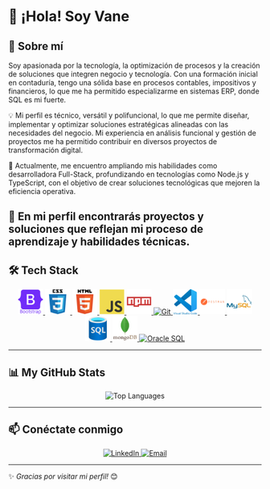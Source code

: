 # 👋 ¡Hola! Soy Vane

## 🚀 Sobre mí  
Soy apasionada por la tecnología, la optimización de procesos y la creación de soluciones que integren negocio y tecnología. Con una formación inicial en contaduría, tengo una sólida base en procesos contables, impositivos y financieros, lo que me ha permitido especializarme en sistemas ERP, donde SQL es mi fuerte.

💡 Mi perfil es técnico, versátil y polifuncional, lo que me permite diseñar, implementar y optimizar soluciones estratégicas alineadas con las necesidades del negocio. Mi experiencia en análisis funcional y gestión de proyectos me ha permitido contribuir en diversos proyectos de transformación digital.

🌱 Actualmente, me encuentro ampliando mis habilidades como desarrolladora Full-Stack, profundizando en tecnologías como Node.js y TypeScript, con el objetivo de crear soluciones tecnológicas que mejoren la eficiencia operativa.

📂 En mi perfil encontrarás proyectos y soluciones que reflejan mi proceso de aprendizaje y habilidades técnicas.
---

## 🛠️ Tech Stack  
<p align="center">
  <a href="https://getbootstrap.com" target="_blank"> 
    <img src="https://raw.githubusercontent.com/devicons/devicon/master/icons/bootstrap/bootstrap-plain-wordmark.svg" alt="Bootstrap" width="50" height="50"/> 
  </a>
  <a href="https://www.w3schools.com/css/" target="_blank"> 
    <img src="https://raw.githubusercontent.com/devicons/devicon/master/icons/css3/css3-original-wordmark.svg" alt="CSS3" width="50" height="50"/> 
  </a>
  <a href="https://www.w3.org/html/" target="_blank"> 
    <img src="https://raw.githubusercontent.com/devicons/devicon/master/icons/html5/html5-original-wordmark.svg" alt="HTML5" width="50" height="50"/> 
  </a>
  <a href="https://developer.mozilla.org/en-US/docs/Web/JavaScript" target="_blank"> 
    <img src="https://raw.githubusercontent.com/devicons/devicon/master/icons/javascript/javascript-original.svg" alt="JavaScript" width="50" height="50"/> 
  </a>
  <a href="https://www.npmjs.com/" target="_blank"> 
    <img src="https://github.com/devicons/devicon/blob/master/icons/npm/npm-original-wordmark.svg" alt="NPM" width="50" height="50"/> 
  </a>
  <a href="https://git-scm.com/" target="_blank"> 
    <img src="https://www.vectorlogo.zone/logos/git-scm/git-scm-icon.svg" alt="Git" width="50" height="50"/> 
  </a>
  <a href="https://code.visualstudio.com/" target="_blank"> 
    <img src="https://github.com/devicons/devicon/blob/master/icons/vscode/vscode-original-wordmark.svg" alt="VS Code" width="50" height="50"/> 
  </a>
  <a href="https://www.postman.com/" target="_blank"> 
    <img src="https://github.com/devicons/devicon/blob/master/icons/postman/postman-original-wordmark.svg" alt="Postman" width="50" height="50"/> 
  </a>
  <a href="https://www.mysql.com/" target="_blank"> 
    <img src="https://raw.githubusercontent.com/devicons/devicon/master/icons/mysql/mysql-original-wordmark.svg" alt="MySQL" width="50" height="50"/> 
  </a>
  <a href="https://azure.microsoft.com/en-us/products/azure-sql" target="_blank"> 
    <img src="https://github.com/devicons/devicon/blob/master/icons/azuresqldatabase/azuresqldatabase-original.svg" alt="Azure SQL" width="50" height="50"/> 
  </a>
  <a href="https://www.mongodb.com/" target="_blank"> 
    <img src="https://github.com/devicons/devicon/blob/master/icons/mongodb/mongodb-original-wordmark.svg" alt="MongoDB" width="50" height="50"/> 
  </a>
  <a href="" target="_blank"> 
  <img src="https://img.shields.io/badge/Oracle%20SQL-F80000?style=flat&logo=oracle&logoColor=white" alt="Oracle SQL" height="40" />
      </a>
</p>

---

## 📊 My GitHub Stats  
<p align="center">
  <img src="https://github-readme-stats.vercel.app/api/top-langs?username=vane2403-dev&show_icons=true&theme=dark&locale=en&layout=compact" alt="Top Languages" />
</p>

---

## 📫 Conéctate conmigo  
<p align="center">
  <a href="https://www.linkedin.com/in/vanesa-c-passaglia-analistafuncional" target="_blank">
    <img src="https://raw.githubusercontent.com/rahuldkjain/github-profile-readme-generator/master/src/images/icons/Social/linked-in-alt.svg" alt="LinkedIn" height="40" width="40" />

<a href="mailto:vanesacpassaglia@gmail.com" target="_blank">
  <img src="https://cdn.jsdelivr.net/npm/simple-icons@latest/icons/gmail.svg" alt="Email" height="40" width="40" />
</a>
  </p>

---

✨ *Gracias por visitar mi perfil!* 😊
